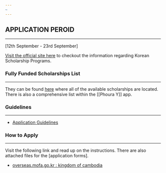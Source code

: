 ```yaml
---
~
---
```


## **APPLICATION PEROID**
---
[12th September - 23rd September]

[Visit the official site here](http://www.niied.go.kr/user/nd35203.do) to checkout the information regarding Korean Scholarship Programs.


### **Fully Funded Scholarships List**
---
They can be found [here](https://gksscholarship.com/) where all of the available scholarships are located. There is also a comprehensive list within the [[Phoura Y]] app.


### **Guidelines**
---
- [Application Guidelines](https://drive.google.com/file/d/1DOAZVFSOcqy58BuFR1PuAggWIqPRvJHu/view)


### **How to Apply**
---
Visit the following link and read up on the instructions. There are also attached files for the [application forms].

- [overseas.mofa.go.kr : kingdom of cambodia](https://overseas.mofa.go.kr/kh-en/brd/m_25856/view.do?seq=34#:~:text=2025%20Global%20Korea%20Scholarship(GKS)%20program%20for%20Undergraduate%20Degrees,-%EC%9E%91%EC%84%B1%EC%9D%BC%202024%2D09&text=In%202025%2C%20Korean%20Government's%20Global,purse%20undergraduate%20degrees%20in%20Korea.&text=%2D%20You%20can't%20submit%20documents,mail%2C%20please%20visit%20the%20embassy)

